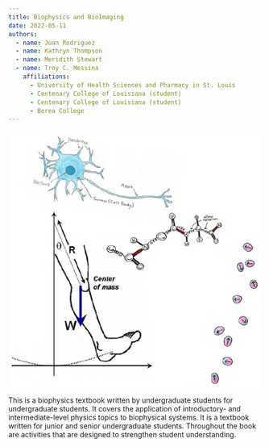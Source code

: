```yaml
---
title: Biophysics and BioImaging
date: 2022-05-11
authors:
  - name: Juan Rodriguez
  - name: Kathryn Thompson
  - name: Meridith Stewart
  - name: Troy C. Messina
    affiliations:
      - University of Health Sciences and Pharmacy in St. Louis
      - Centenary College of Louisiana (student)
      - Centenary College of Louisiana (student)
	  - Berea College
---
```


<img src="./images/cover.PNG" width="600" alt="Biophysics and BioImaging cover art">

This is a biophysics textbook written by undergraduate students for undergraduate students. It covers the application of introductory- and intermediate-level physics topics to biophysical systems. It is a textbook written for junior and senior undergraduate students. Throughout the book are activities that are designed to strengthen student understanding.


